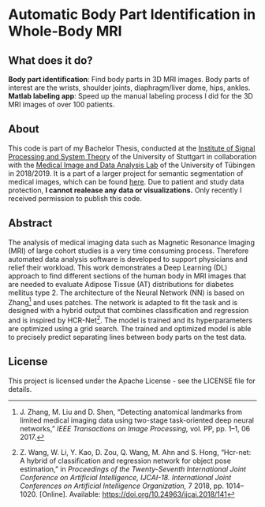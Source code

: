 
# Automatic Body Part Identification in Whole-Body MRI

## What does it do?
**Body part identification**: Find body parts in 3D MRI images. Body parts of interest are the wrists, shoulder joints, diaphragm/liver dome, hips, ankles.
**Matlab labeling app**: Speed up the manual labeling process I did for the 3D MRI images of over 100 patients.

## About
This code is part of my Bachelor Thesis, conducted at the [Institute of Signal Processing and System Theory](https://www.iss.uni-stuttgart.de/en/) of the University of Stuttgart in collaboration with the [Medical Image and Data Analysis Lab](http://www.midaslab.org/) of the University of Tübingen in 2018/2019. It is a part of a larger project for semantic segmentation of medical images, which can be found [here](https://github.com/lab-midas/med_segmentation). Due to patient and study data protection, **I cannot realease any data or visualizations.** Only recently I received permission to publish this code.

## Abstract
The analysis of medical imaging data such as Magnetic Resonance Imaging (MRI) of large cohort studies is a very time consuming process. Therefore automated data analysis software is developed to support physicians and relief their workload. This work demonstrates a Deep Learning (DL) approach to find different sections of the human body in MRI images that are needed to evaluate Adipose Tissue (AT) distributions for diabetes mellitus type 2. The architecture of the Neural Network (NN) is based on Zhang[^4] and uses patches. The network is adapted to fit the task and is designed with a hybrid output that combines classification and regression and is inspired by HCR-Net[^5]. The model is trained and its hyperparameters are optimized using a grid search. The trained and optimized model is able to precisely predict separating lines between body parts on the test data.

[^4]: J. Zhang, M. Liu and D. Shen, “Detecting anatomical landmarks from limited medical imaging data using two-stage task-oriented deep neural networks,” _IEEE Transactions on Image Processing,_ vol. PP, pp. 1–1, 06 2017.

[^5]: Z. Wang, W. Li, Y. Kao, D. Zou, Q. Wang, M. Ahn and S. Hong, “Hcr-net: A hybrid of classification and regression network for object pose estimation,” in _Proceedings of the Twenty-Seventh International Joint Conference on Artificial Intelligence, IJCAI-18. International Joint Conferences on Artificial Intelligence Organization,_ 7 2018, pp. 1014–1020. [Online]. Available: https://doi.org/10.24963/ijcai.2018/141

## License
This project is licensed under the Apache License - see the LICENSE file for details.
